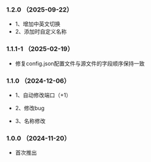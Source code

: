 ### 1.2.0 （2025-09-22）
- 1、增加中英文切换
- 2、添加时自定义名称
### 1.1.1-1 （2025-02-19）

- 修复config.json配置文件与源文件的字段顺序保持一致

### 1.1.0 （2024-12-06）

- 1、自动修改端口（+1）

- 2、修改bug

- 3、名称修改

### 1.0.0 （2024-11-20）

- 首次推出